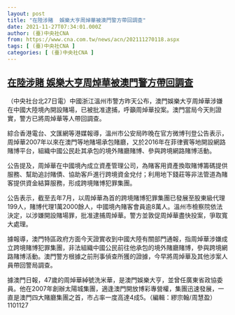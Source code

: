 ```yaml
---
layout: post
title: "在陸涉賭  娛樂大亨周焯華被澳門警方帶回調查"
date: 2021-11-27T07:34:01.000Z
author: (臺)中央社CNA
from: https://www.cna.com.tw/news/acn/202111270118.aspx
tags: [ (臺)中央社CNA ]
categories: [ (臺)中央社CNA ]
---
```

<!--1637998441000-->
[在陸涉賭  娛樂大亨周焯華被澳門警方帶回調查](https://www.cna.com.tw/news/acn/202111270118.aspx)
------

<div>
<div></div><div><p>（中央社台北27日電）中國浙江溫州市警方昨天公布，澳門娛樂大亨周焯華涉嫌在中國大陸境內開設賭場，已被批准逮捕，呼籲周焯華投案。澳門當局今天則證實，警方已將周焯華等人帶回調查。</p><p>綜合香港電台、文匯網等港媒報導，溫州市公安局昨晚在官方微博刊登公告表示，周焯華2007年以來在澳門等地賭場承包賭廳，又於2016年在菲律賓等地開設網路賭博平台，組織中國公民赴其承包的境外賭廳賭博、參與跨境網路賭博活動。</p><p>公告提及，周焯華在中國境內成立資產管理公司，為賭客用資產換取賭博籌碼提供服務、幫助追討賭債、協助客戶進行跨境資金兌付；利用地下錢莊等非法管道為賭客提供資金結算服務，形成跨境賭博犯罪集團。</p><p>公告表示，截至去年7月，以周焯華為首的跨境賭博犯罪集團已發展至股東級代理199人，賭博代理1萬2000餘人，中國境內賭客會員逾8萬人。溫州市檢察院依法決定，以涉嫌開設賭場罪，批准逮捕周焯華。警方並敦促周焯華盡快投案，爭取寬大處理。</p><p>據報導，澳門特區政府方面今天證實收到中國大陸有關部門通報，指周焯華涉嫌成立跨境賭博犯罪集團，非法組織中國公民前往他承包的境外賭廳賭博，參與跨境網路賭博活動。澳門警方根據之前刑事偵查所獲的證據，今早將周焯華及其他涉案人員帶回警局調查。</p><p>據澳門日報，47歲的周焯華綽號洗米華，是澳門娛樂大亨，並曾任廣東省政協委員。他在2007年創辦太陽城集團，適逢澳門開放博彩專營權，集團迅速發展，一直是澳門四大賭廳集團之首，市占率一度高達4成5。（編輯：繆宗翰/周慧盈）1101127</p></div>
</div>
